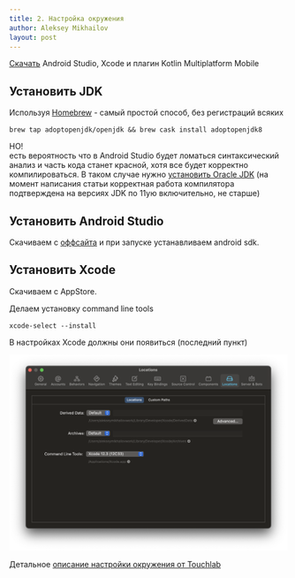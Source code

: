 ```yaml
---
title: 2. Настройка окружения
author: Aleksey Mikhailov
layout: post
---
```


[Скачать](https://kotlinlang.org/lp/mobile/ecosystem/) Android Studio, Xcode и плагин Kotlin Multiplatform Mobile

## Установить JDK

Используя [Homebrew](https://brew.sh/) - самый простой способ, без регистраций всяких

```
brew tap adoptopenjdk/openjdk && brew cask install adoptopenjdk8
```

НО!  
есть вероятность что в Android Studio будет ломаться синтаксический анализ и часть кода станет красной, хотя все будет корректно компилироваться.
В таком случае нужно [установить Oracle JDK](https://www.oracle.com/java/technologies/javase-jdk11-downloads.html) (на момент написания статьи корректная работа компилятора подтверждена на версиях JDK по 11ую включительно, не старше)

## Установить Android Studio

Скачиваем с [оффсайта](https://developer.android.com/studio) и при запуске устанавливаем android sdk. 

## Установить Xcode

Скачиваем с AppStore.

Делаем установку command line tools
```
xcode-select --install
```

В настройках Xcode должны они появиться (последний пункт)

![setup xcode cli](/assets/2-setup-xcode-cli.png)

Детальное [описание настройки окружения от Touchlab](https://github.com/touchlab/KaMPKit/blob/master/docs/DETAILED_DEV_SETUP.md)
